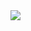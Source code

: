 <html>
  <img src="https://media.giphy.com/media/Diym3aZO1dHzO/giphy.gif" align="left">
  </body>
 </html>
<!--
**demon-i386/demon-i386** is a ✨ _special_ ✨ repository because its `README.md` (this file) appears on your GitHub profile.

Here are some ideas to get you started:

- 🔭 I’m currently working on ...
- 🌱 I’m currently learning ...
- 👯 I’m looking to collaborate on ...
- 🤔 I’m looking for help with ...
- 💬 Ask me about ...
- 📫 How to reach me: ...
- 😄 Pronouns: ...
- ⚡ Fun fact: ...
-->
